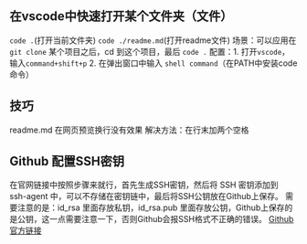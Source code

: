 ## 在vscode中快速打开某个文件夹（文件）
`code .`(打开当前文件夹) `code ./readme.md`(打开readme文件)
场景：可以应用在`git clone` 某个项目之后，cd 到这个项目，最后 `code .`
配置：1. 打开`vscode`，输入`command+shift+p` 2. 在弹出窗口中输入 `shell command`（在PATH中安装code命令）

## 技巧
readme.md 在网页预览换行没有效果
解决方法：在行末加两个空格

## Github 配置SSH密钥
在官网链接中按照步骤来就行，首先生成SSH密钥，然后将 SSH 密钥添加到 ssh-agent 中，可以不存储在密钥链中，最后将SSH公钥放在Github上保存。
需要注意的是：id_rsa 里面存放私钥，id_rsa.pub 里面存放公钥，Github上保存的是公钥，这一点需要注意一下，否则Github会报SSH格式不正确的错误。
[Github 官方链接](https://docs.github.com/zh/authentication/connecting-to-github-with-ssh/generating-a-new-ssh-key-and-adding-it-to-the-ssh-agent)